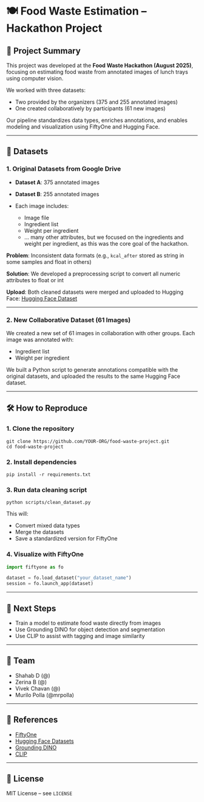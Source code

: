 # 🍽️ Food Waste Estimation – Hackathon Project

## 📌 Project Summary

This project was developed at the **Food Waste Hackathon (August 2025)**, focusing on estimating food waste from annotated images of lunch trays using computer vision.

We worked with three datasets:

* Two provided by the organizers (375 and 255 annotated images)
* One created collaboratively by participants (61 new images)

Our pipeline standardizes data types, enriches annotations, and enables modeling and visualization using FiftyOne and Hugging Face.

---

## 📂 Datasets

### 1. Original Datasets from Google Drive

* **Dataset A**: 375 annotated images
* **Dataset B**: 255 annotated images
* Each image includes:

  * Image file
  * Ingredient list
  * Weight per ingredient
  * ... many other attributes, but we focused on the ingredients and weight per ingredient, as this was the core goal of the hackathon.

**Problem**: Inconsistent data formats (e.g., `kcal_after` stored as string in some samples and float in others)

**Solution**: We developed a preprocessing script to convert all numeric attributes to float or int

**Upload**: Both cleaned datasets were merged and uploaded to Hugging Face: [Hugging Face Dataset]((https://huggingface.co/datasets/FoodWasteProjectBIBI/food_waste_merged_fiftyOneDS))

---

### 2. New Collaborative Dataset (61 Images)

We created a new set of 61 images in collaboration with other groups. Each image was annotated with:

* Ingredient list
* Weight per ingredient

We built a Python script to generate annotations compatible with the original datasets, and uploaded the results to the same Hugging Face dataset.

---

## 🛠️ How to Reproduce

### 1. Clone the repository

```
git clone https://github.com/YOUR-ORG/food-waste-project.git
cd food-waste-project
```

### 2. Install dependencies

```
pip install -r requirements.txt
```

### 3. Run data cleaning script

```
python scripts/clean_dataset.py
```

This will:

* Convert mixed data types
* Merge the datasets
* Save a standardized version for FiftyOne

### 4. Visualize with FiftyOne

```python
import fiftyone as fo

dataset = fo.load_dataset("your_dataset_name")
session = fo.launch_app(dataset)
```

---

## 🧠 Next Steps

* Train a model to estimate food waste directly from images
* Use Grounding DINO for object detection and segmentation
* Use CLIP to assist with tagging and image similarity

---

## 🤝 Team

* Shahab D (@)
* Zerina B (@)
* Vivek Chavan (@)
* Murilo Polla (@mrpolla)

---

## 📎 References

* [FiftyOne](https://voxel51.com/fiftyone/)
* [Hugging Face Datasets](https://huggingface.co/docs/datasets)
* [Grounding DINO](https://huggingface.co/IDEA-Research/grounding-dino-base)
* [CLIP](https://huggingface.co/openai/clip-vit-base-patch32)

---

## 📜 License

MIT License – see `LICENSE`

